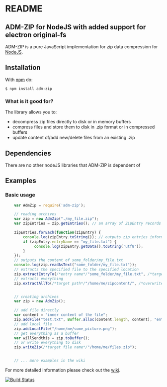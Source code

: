 # README

## ADM-ZIP for NodeJS with added support for electron original-fs

ADM-ZIP is a pure JavaScript implementation for zip data compression for [NodeJS](https://nodejs.org/).

## Installation

With [npm](https://www.npmjs.com/) do:

```text
$ npm install adm-zip
```

### What is it good for?

The library allows you to:

* decompress zip files directly to disk or in memory buffers
* compress files and store them to disk in .zip format or in compressed buffers
* update content of/add new/delete files from an existing .zip

## Dependencies

There are no other nodeJS libraries that ADM-ZIP is dependent of

## Examples

### Basic usage

```javascript
    var AdmZip = require('adm-zip');

    // reading archives
    var zip = new AdmZip("./my_file.zip");
    var zipEntries = zip.getEntries(); // an array of ZipEntry records

    zipEntries.forEach(function(zipEntry) {
        console.log(zipEntry.toString()); // outputs zip entries information
        if (zipEntry.entryName == "my_file.txt") {
             console.log(zipEntry.getData().toString('utf8')); 
        }
    });
    // outputs the content of some_folder/my_file.txt
    console.log(zip.readAsText("some_folder/my_file.txt")); 
    // extracts the specified file to the specified location
    zip.extractEntryTo(/*entry name*/"some_folder/my_file.txt", /*target path*/"/home/me/tempfolder", /*maintainEntryPath*/false, /*overwrite*/true);
    // extracts everything
    zip.extractAllTo(/*target path*/"/home/me/zipcontent/", /*overwrite*/true);


    // creating archives
    var zip = new AdmZip();

    // add file directly
    var content = "inner content of the file";
    zip.addFile("test.txt", Buffer.alloc(content.length, content), "entry comment goes here");
    // add local file
    zip.addLocalFile("/home/me/some_picture.png");
    // get everything as a buffer
    var willSendthis = zip.toBuffer();
    // or write everything to disk
    zip.writeZip(/*target file name*/"/home/me/files.zip");


    // ... more examples in the wiki
```

For more detailed information please check out the [wiki](https://github.com/cthackers/adm-zip/wiki).

[![Build Status](https://travis-ci.org/cthackers/adm-zip.svg?branch=master)](https://travis-ci.org/cthackers/adm-zip)

